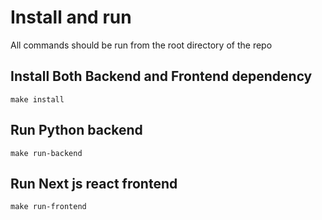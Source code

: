# Install and run

All commands should be run from the root directory of the repo

## Install Both Backend and Frontend dependency

```
make install
```

## Run Python backend
```
make run-backend
```

## Run Next js react frontend
```
make run-frontend
```

